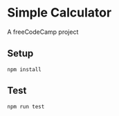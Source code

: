 Simple Calculator
=================
A freeCodeCamp project

Setup
-----
```
npm install
```
Test
----
```
npm run test
```
